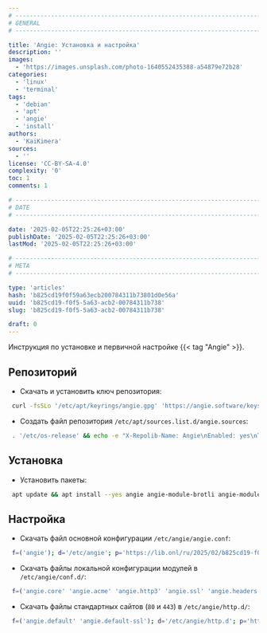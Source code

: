 ```yaml
---
# -------------------------------------------------------------------------------------------------------------------- #
# GENERAL
# -------------------------------------------------------------------------------------------------------------------- #

title: 'Angie: Установка и настройка'
description: ''
images:
  - 'https://images.unsplash.com/photo-1640552435388-a54879e72b28'
categories:
  - 'linux'
  - 'terminal'
tags:
  - 'debian'
  - 'apt'
  - 'angie'
  - 'install'
authors:
  - 'KaiKimera'
sources:
  - ''
license: 'CC-BY-SA-4.0'
complexity: '0'
toc: 1
comments: 1

# -------------------------------------------------------------------------------------------------------------------- #
# DATE
# -------------------------------------------------------------------------------------------------------------------- #

date: '2025-02-05T22:25:26+03:00'
publishDate: '2025-02-05T22:25:26+03:00'
lastMod: '2025-02-05T22:25:26+03:00'

# -------------------------------------------------------------------------------------------------------------------- #
# META
# -------------------------------------------------------------------------------------------------------------------- #

type: 'articles'
hash: 'b825cd19f0f59a63ecb200784311b73801d0e56a'
uuid: 'b825cd19-f0f5-5a63-acb2-00784311b738'
slug: 'b825cd19-f0f5-5a63-acb2-00784311b738'

draft: 0
---
```


Инструкция по установке и первичной настройке {{< tag "Angie" >}}.

<!--more-->

## Репозиторий

- Скачать и установить ключ репозитория:

```bash
 curl -fsSLo '/etc/apt/keyrings/angie.gpg' 'https://angie.software/keys/angie-signing.gpg'
```

- Создать файл репозитория `/etc/apt/sources.list.d/angie.sources`:

```bash
 . '/etc/os-release' && echo -e "X-Repolib-Name: Angie\nEnabled: yes\nTypes: deb\nURIs: https://download.angie.software/angie/${ID}/${VERSION_ID}\nSuites: ${VERSION_CODENAME}\nComponents: main\nArchitectures: $( dpkg --print-architecture )\nSigned-By: /etc/apt/keyrings/angie.gpg\n" | tee '/etc/apt/sources.list.d/angie.sources' > '/dev/null' > '/dev/null'
```

## Установка

- Установить пакеты:

```bash
 apt update && apt install --yes angie angie-module-brotli angie-module-zstd
```

## Настройка

- Скачать файл основной конфигурации `/etc/angie/angie.conf`:

```bash
 f=('angie'); d='/etc/angie'; p='https://lib.onl/ru/2025/02/b825cd19-f0f5-5a63-acb2-00784311b738'; for i in "${f[@]}"; do [[ -f "${d}/${i}.conf" && ! -f "${d}/${i}.conf.orig" ]] && mv "${d}/${i}.conf" "${d}/${i}.conf.orig"; curl -fsSLo "${d}/${i}.conf" "${p}/${i}.conf"; done
```

- Скачать файлы локальной конфигурации модулей в `/etc/angie/conf.d/`:

```bash
 f=('angie.core' 'angie.acme' 'angie.http3' 'angie.ssl' 'angie.headers' 'angie.proxy' 'angie.real_ip' 'angie.brotli' 'angie.gzip' 'angie.zstd'); d='/etc/angie/conf.d'; p='https://lib.onl/ru/2025/02/b825cd19-f0f5-5a63-acb2-00784311b738'; [[ ! -d "${d}" ]] && mkdir "${d}"; for i in "${f[@]}"; do [[ -f "${d}/90-${i##*.}.local.conf" && ! -f "${d}/90-${i##*.}.local.conf.orig" ]] && mv "${d}/90-${i##*.}.local.conf" "${d}/90-${i##*.}.local.conf.orig"; curl -fsSLo "${d}/90-${i##*.}.local.conf" "${p}/${i}.conf"; done
```

- Скачать файлы стандартных сайтов (`80` и `443`) в `/etc/angie/http.d/`:

```bash
 f=('angie.default' 'angie.default-ssl'); d='/etc/angie/http.d'; p='https://lib.onl/ru/2025/02/b825cd19-f0f5-5a63-acb2-00784311b738'; for i in "${f[@]}"; do [[ -f "${d}/${i##*.}.conf" && ! -f "${d}/${i##*.}.conf.orig" ]] && mv "${d}/${i##*.}.conf" "${d}/${i##*.}.conf.orig"; curl -fsSLo "${d}/${i##*.}.conf" "${p}/${i}.conf"; done
```
